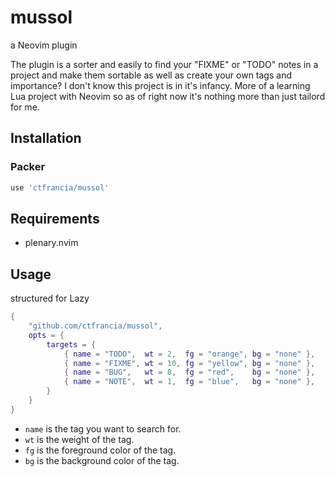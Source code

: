# mussol
a Neovim plugin

The plugin is a sorter and easily to find your "FIXME" or "TODO" notes in a project and make them sortable as well as create your own tags and importance?
I don't know this project is in it's infancy. More of a learning Lua project with Neovim so as of right now it's nothing more than just tailord for me.

## Installation
### Packer
```lua
use 'ctfrancia/mussol'
```
 
## Requirements
- plenary.nvim

## Usage
structured for Lazy
```lua
{
    "github.com/ctfrancia/mussol",
    opts = {
        targets = {
            { name = "TODO",  wt = 2,  fg = "orange", bg = "none" },
            { name = "FIXME", wt = 10, fg = "yellow", bg = "none" },
            { name = "BUG",   wt = 8,  fg = "red",    bg = "none" },
            { name = "NOTE",  wt = 1,  fg = "blue",   bg = "none" },
        }
    }
}
```
- `name` is the tag you want to search for.
- `wt` is the weight of the tag.
- `fg` is the foreground color of the tag.
- `bg` is the background color of the tag.
